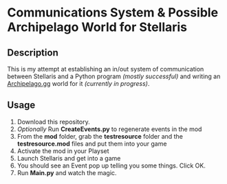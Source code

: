 # Communications System & Possible Archipelago World for Stellaris

## Description
This is my attempt at establishing an in/out system of communication between Stellaris and a Python program *(mostly successful)* and writing an [Archipelago.gg](https://archipelago.gg/) world for it *(currently in progress)*.

## Usage
1. Download this repository. 
2. *Optionally* Run **CreateEvents.py** to regenerate events in the mod
3. From the **mod** folder, grab the **testresource** folder and the **testresource.mod** files and put them into your game
4. Activate the mod in your Playset
5. Launch Stellaris and get into a game
6. You should see an Event pop up telling you some things. Click OK.
7. Run **Main.py** and watch the magic.